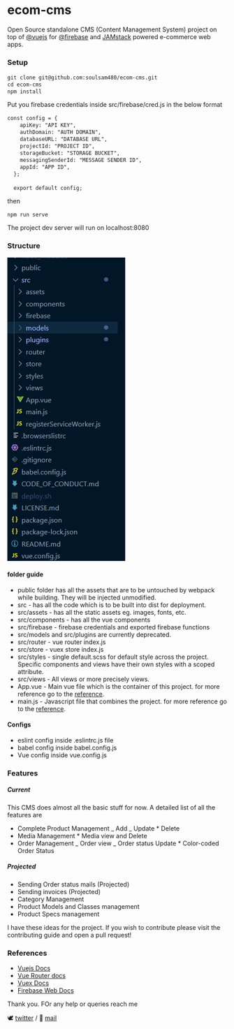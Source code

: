 # ecom-cms

Open Source standalone CMS (Content Management System) project on top of [@vuejs](https://vuejs.org) for [@firebase](https://firebase.google.com) and [JAMstack](https://jamstack.org) powered e-commerce web apps.

### Setup

```
git clone git@github.com:soulsam480/ecom-cms.git
cd ecom-cms
npm install
```

Put you firebase credentials inside src/firebase/cred.js in the below format

```
const config = {
    apiKey: "API KEY",
    authDomain: "AUTH DOMAIN",
    databaseURL: "DATABASE URL",
    projectId: "PROJECT ID",
    storageBucket: "STORAGE BUCKET",
    messagingSenderId: "MESSAGE SENDER ID",
    appId: "APP ID",
  };

  export default config;

```

then

```
npm run serve
```

The project dev server will run on localhost:8080

### Structure

![File Structure](<https://raw.githubusercontent.com/soulsam480/my-static-assets/master/Screenshot%20(520).png>)

#### folder guide

- public folder has all the assets that are to be untouched by webpack while building. They will be injected unmodified.
- src - has all the code which is to be built into dist for deployment.
- src/assets - has all the static assets eg. images, fonts, etc.
- src/components - has all the vue components
- src/firebase - firebase credentials and exported firebase functions
- src/models and src/plugins are currently deprecated.
- src/router - vue router index.js
- src/store - vuex store index.js
- src/styles - single default.scss for default style across the project. Specific components and views have their own styles with a scoped attribute.
- src/views - All views or more precisely views.
- App.vue - Main vue file which is the container of this project. for more reference go to the [reference](#refrence).
- main.js - Javascript file that combines the project. for more reference go to the [reference](#refrence).

#### Configs

- eslint config inside .eslintrc.js file
- babel config inside babel.config.js
- Vue config inside vue.config.js

### Features

##### Current

This CMS does almost all the basic stuff for now. A detailed list of all the features are

- Complete Product Management
  _ Add
  _ Update \* Delete
- Media Management \* Media view and Delete
- Order Management
  _ Order view
  _ Order status Update \* Color-coded Order Status

##### Projected

- Sending Order status mails (Projected)
- Sending invoices (Projected)
- Category Management
- Product Models and Classes management
- Product Specs management

I have these ideas for the project. If you wish to contribute please visit the contributing guide and open a pull request!

### References

- [Vuejs Docs](https://vuejs.org)
- [Vue Router docs](https://router.vuejs.org)
- [Vuex Docs](https://vuex.vuejs.org)
- [Firebase Web Docs](https://firebase.google.com/docs/web/setup)

Thank you. FOr any help or queries reach me

🕊 [twitter](httpa://twitter.com/sambitsahoojs) / 📧 [mail](mailto:soulsam480@hotmail.com)
